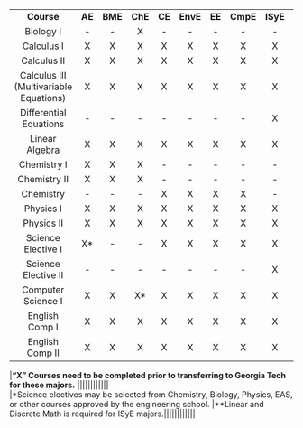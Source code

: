 
|||||||||||||  
|:--:|:--:|:--:|:--:|:--:|:--:|:--:|:--:|:--:|:--:|:--:|:--:|  
|**Course**	|**AE**	|**BME**	|**ChE**	|**CE**	|**EnvE**	|**EE**	|**CmpE**	|**ISyE**	|**MSE**	|**ME**	|**NRE**|  
|Biology I |-	|-	|X	|-	|-	|-	|-	|-	|-	|-	|-|  
|Calculus I 	|X	|X	|X	|X	|X	|X	|X	|X	|X	|X	|X|  
|Calculus II 	|X	|X	|X	|X	|X	|X	|X	|X	|X	|X	|X|  
|Calculus III (Multivariable Equations)	|X	|X	|X	|X	|X	|X	|X	|X	|X	|X	|X|  
Differential Equations	|-	|-	|-	|-	|-	|-	|-	|X	|-	|-	|-|  
Linear Algebra	|X	|X	|X	|X	|X	|X	|X	|X	|X	|X	|X|  
Chemistry I 	|X	|X	|X	|-	|-	|-	|-	|-	|X	|-	|-|  
Chemistry II  |X	|X	|X	|-	|-	|-	|-	|-	|X	|-	|-|  
Chemistry |-	|-	|-	|X	|X	|X	|X	|-	|-	|X	|X|  
Physics I 	|X	|X	|X	|X	|X	|X	|X	|X	|X	|X	|X|  
Physics II 	|X	|X	|X	|X	|X	|X	|X	|X	|X	|X	|X|  
Science Elective I	|X*	|-	|-	|X	|X	|X	|X	|X	|-	|X	|X|  
Science Elective II |-	|-	|-	|-	|-	|-	|-	|X	|-	|-	|-|  					
Computer Science I	|X	|X	|X*	|X	|X	|X	|X	|X	|X	|X	|X|  
English Comp I 	|X	|X	|X	|X	|X	|X	|X	|X	|X	|X	|X|  
English Comp II 	|X	|X	|X	|X	|X	|X	|X	|X	|X	|X	|X|  

|**“X” Courses need to be completed prior to transferring to Georgia Tech for these majors.** ||||||||||||  
|\*Science electives may be selected from Chemistry, Biology, Physics, EAS, or other  courses approved by the engineering school. |\**Linear and Discrete Math is required for ISyE majors.||||||||||||  

